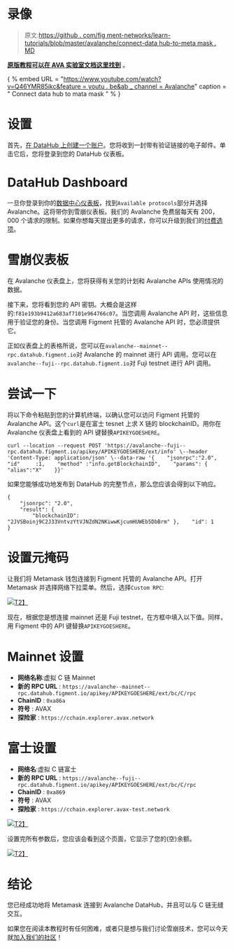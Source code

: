 # 录像

> 原文:[https://github . com/fig ment-networks/learn-tutorials/blob/master/avalanche/connect-data hub-to-meta mask . MD](https://github.com/figment-networks/learn-tutorials/blob/master/avalanche/connect-datahub-to-metamask.md)

[**原版教程可以在 AVA 实验室文档这里找到**](https://docs.avax.network/build/tutorials/smart-digital-assets/integrate-figment-and-metamask) 。

{ % embed URL = "[https://www.youtube.com/watch?v=Q46YMR85ikc&feature = youtu . be&ab _ channel = Avalanche](https://www.youtube.com/watch?v=Q46YMR85ikc&feature=youtu.be&ab_channel=Avalanche)" caption = " Connect data hub to mata mask " % }

# 设置

首先，[在 DataHub 上创建一个账户](https://datahub.figment.io/sign_up?service=avalanche)。您将收到一封带有验证链接的电子邮件。单击它后，您将登录到您的 DataHub 仪表板。

# DataHub Dashboard

一旦你登录到你的[数据中心仪表板](https://datahub.figment.io/)，找到`Available protocols`部分并选择 Avalanche。这将带你到雪崩仪表板。我们的 Avalanche 免费层每天有 200，000 个请求的限制。如果你想每天提出更多的请求，你可以升级到我们的[付费选项](https://datahub.figment.io/services/avalanche/prices)。

# 雪崩仪表板

在 Avalanche 仪表盘上，您将获得有关您的计划和 Avalanche APIs 使用情况的数据。

接下来，您将看到您的 API 密钥。大概会是这样的:`f81e193b9412a683af7101e964766c07`。当您调用 Avalanche API 时，这些信息用于验证您的身份。当您调用 Figment 托管的 Avalanche API 时，您必须提供它。

正如仪表盘上的表格所说，您可以在`avalanche--mainnet--rpc.datahub.figment.io`对 Avalanche 的 mainnet 进行 API 调用。您可以在`avalanche--fuji--rpc.datahub.figment.io`对 Fuji testnet 进行 API 调用。

# 尝试一下

将以下命令粘贴到您的计算机终端，以确认您可以访问 Figment 托管的 Avalanche API。这个`curl`是在富士 tesnet 上求 X 链的 blockchainID。用你在 Avalanche 仪表盘上看到的 API 键替换`APIKEYGOESHERE`。

```
curl --location --request POST 'https://avalanche--fuji--rpc.datahub.figment.io/apikey/APIKEYGOESHERE/ext/info' \--header 'Content-Type: application/json' \--data-raw '{    "jsonrpc":"2.0",    "id"     :1,    "method" :"info.getBlockchainID",    "params": {        "alias":"X"    }}' 
```

如果您能够成功地发布到 DataHub 的完整节点，那么您应该会得到以下响应。

```
{ 
    "jsonrpc": "2.0",
    "result": {
        "blockchainID": "2JVSBoinj9C2J33VntvzYtVJNZdN2NKiwwKjcumHUWEb5DbBrm" },    "id": 1
}
```

# 设置元掩码

让我们将 Metamask 钱包连接到 Figment 托管的 Avalanche API。打开 Metamask 并选择网络下拉菜单。然后，选择`Custom RPC`:

[![](../Images/774a45e81ae565a9f05940cb8e2016d0.png)T2】](https://camo.githubusercontent.com/358ee89e81a6903f7a6d1f49284dee81e2516b08100ce6be2459bee27738a1fa/68747470733a2f2f6d69726f2e6d656469756d2e636f6d2f6d61782f3430382f302a3048474d344f5f4a3569463339343353)

现在，根据您是想连接 mainnet 还是 Fuji testnet，在方框中填入以下值。同样，用 Figment 中的 API 键替换`APIKEYGOESHERE`。

# Mainnet 设置

*   **网络名称**:虚拟 C 链 Mainnet
*   **新的 RPC URL** : `https://avalanche--mainnet--rpc.datahub.figment.io/apikey/APIKEYGOESHERE/ext/bc/C/rpc`
*   **ChainID** : `0xa86a`
*   **符号** : AVAX
*   **探险家** : `https://cchain.explorer.avax.network`

# 富士设置

*   **网络名**:虚拟 C 链富士
*   **新的 RPC URL** : `https://avalanche--fuji--rpc.datahub.figment.io/apikey/APIKEYGOESHERE/ext/bc/C/rpc`
*   **ChainID** : `0xa869`
*   **符号** : AVAX
*   **探险家** : `https://cchain.explorer.avax-test.network`

[![](../Images/446a370e71a42f00fa26776417e25e92.png)T2】](https://camo.githubusercontent.com/9ccd8b0d22e950b72b7938c822f18dfa87e5e42ce561ae1f4040a26b638b013d/68747470733a2f2f6d69726f2e6d656469756d2e636f6d2f6d61782f3938392f312a59374f3162426554576e7551424171546e776d7155512e706e67)

设置完所有参数后，您应该会看到这个页面，它显示了您的(空)余额。

[![](../Images/308076d9d038af097b1afcd0663dbe5f.png)T2】](https://camo.githubusercontent.com/45babd7e7f3f54fe75444ef752ad532713027381054882f90a975aa8c39493e5/68747470733a2f2f6d69726f2e6d656469756d2e636f6d2f6d61782f3335382f312a71304849576349336f6b616b77595632676c6f7330412e706e67)

# 结论

您已经成功地将 Metamask 连接到 Avalanche DataHub，并且可以与 C 链无缝交互。

如果您在阅读本教程时有任何困难，或者只是想与我们讨论雪崩技术，您可以今天就[加入我们的社区](https://discord.gg/fszyM7K)！